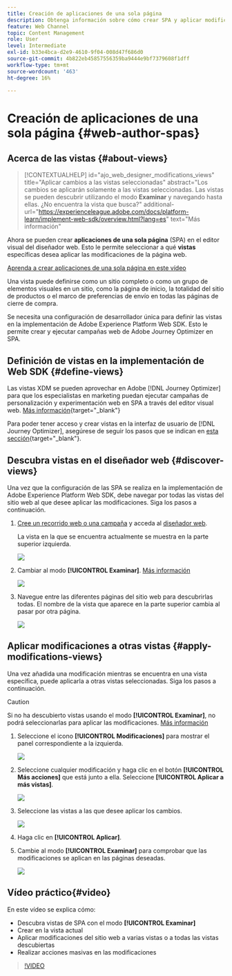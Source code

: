 ```yaml
---
title: Creación de aplicaciones de una sola página
description: Obtenga información sobre cómo crear SPA y aplicar modificaciones a diferentes vistas en Journey Optimizer
feature: Web Channel
topic: Content Management
role: User
level: Intermediate
exl-id: b33e4bca-d2e9-4610-9f04-008d47f686d0
source-git-commit: 4b822eb45857556359ba9444e9bf7379608f1dff
workflow-type: tm+mt
source-wordcount: '463'
ht-degree: 16%

---
```


# Creación de aplicaciones de una sola página {#web-author-spas}

## Acerca de las vistas {#about-views}

>[!CONTEXTUALHELP]
>id="ajo_web_designer_modifications_views"
>title="Aplicar cambios a las vistas seleccionadas"
>abstract="Los cambios se aplicarán solamente a las vistas seleccionadas. Las vistas se pueden descubrir utilizando el modo **Examinar** y navegando hasta ellas. ¿No encuentra la vista que busca?"
>additional-url="https://experienceleague.adobe.com/docs/platform-learn/implement-web-sdk/overview.html?lang=es" text="Más información"

Ahora se pueden crear **aplicaciones de una sola página** (SPA) en el editor visual del diseñador web. Esto le permite seleccionar a qué **vistas** específicas desea aplicar las modificaciones de la página web.

[Aprenda a crear aplicaciones de una sola página en este vídeo](#video)

Una vista puede definirse como un sitio completo o como un grupo de elementos visuales en un sitio, como la página de inicio, la totalidad del sitio de productos o el marco de preferencias de envío en todas las páginas de cierre de compra.

Se necesita una configuración de desarrollador única para definir las vistas en la implementación de Adobe Experience Platform Web SDK. Esto le permite crear y ejecutar campañas web de Adobe Journey Optimizer en SPA.

## Definición de vistas en la implementación de Web SDK {#define-views}

Las vistas XDM se pueden aprovechar en Adobe [!DNL Journey Optimizer] para que los especialistas en marketing puedan ejecutar campañas de personalización y experimentación web en SPA a través del editor visual web. [Más información](https://experienceleague.adobe.com/docs/experience-platform/edge/personalization/ajo/web-spa-implementation.html?lang=es){target="_blank"}

Para poder tener acceso y crear vistas en la interfaz de usuario de [!DNL Journey Optimizer], asegúrese de seguir los pasos que se indican en [esta sección](https://experienceleague.adobe.com/docs/experience-platform/edge/personalization/ajo/web-spa-implementation.html?lang=es#implement-xdm-views){target="_blank"}.

## Descubra vistas en el diseñador web {#discover-views}

Una vez que la configuración de las SPA se realiza en la implementación de Adobe Experience Platform Web SDK, debe navegar por todas las vistas del sitio web al que desee aplicar las modificaciones. Siga los pasos a continuación.

1. [Cree un recorrido web o una campaña](create-web.md) y acceda al [diseñador web](web-visual-editor.md).

   La vista en la que se encuentra actualmente se muestra en la parte superior izquierda.

   ![](assets/web-designer-view-home.png)

1. Cambiar al modo **[!UICONTROL Examinar]**. [Más información](web-visual-editor.md#browse-mode)

   ![](assets/web-designer-view-browse.png)

1. Navegue entre las diferentes páginas del sitio web para descubrirlas todas. El nombre de la vista que aparece en la parte superior cambia al pasar por otra página.

   ![](assets/web-designer-other-view.png)

## Aplicar modificaciones a otras vistas {#apply-modifications-views}

Una vez añadida una modificación mientras se encuentra en una vista específica, puede aplicarla a otras vistas seleccionadas. Siga los pasos a continuación.

>[!CAUTION]
>
>Si no ha descubierto vistas usando el modo **[!UICONTROL Examinar]**, no podrá seleccionarlas para aplicar las modificaciones. [Más información](#discover-views)

1. Seleccione el icono **[!UICONTROL Modificaciones]** para mostrar el panel correspondiente a la izquierda.

   ![](assets/web-designer-view-modifications-pane.png)

1. Seleccione cualquier modificación y haga clic en el botón **[!UICONTROL Más acciones]** que está junto a ella. Seleccione **[!UICONTROL Aplicar a más vistas]**.

   ![](assets/web-designer-modifications-more-actions.png)

1. Seleccione las vistas a las que desee aplicar los cambios.

   ![](assets/web-designer-modifications-apply-to.png)

1. Haga clic en **[!UICONTROL Aplicar]**.

1. Cambie al modo **[!UICONTROL Examinar]** para comprobar que las modificaciones se aplican en las páginas deseadas.

   ![](assets/web-designer-modifications-applied-view.png)

## Vídeo práctico{#video}

En este vídeo se explica cómo:

* Descubra vistas de SPA con el modo **[!UICONTROL Examinar]**
* Crear en la vista actual
* Aplicar modificaciones del sitio web a varias vistas o a todas las vistas descubiertas
* Realizar acciones masivas en las modificaciones

>[!VIDEO](https://video.tv.adobe.com/v/3424536/?quality=12&learn=on)
